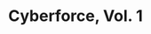 ---
title: "Cyberforce, Vol. 1"
issue: 3A
issue_nr: 3
full_title: "The Tin Men Of War, Part 3"
subtitle: ""
story_arc: The Tin Men Of War
crossover: ""
variant: ""
publisher: Image Comics
creators: 
  - Eric Silvestri
  - Marc Silvestri
  - John Tighe
release_date: May 1993
release_year: 1993
genre:
  - Action
  - Adventure
  - Super-Heroes
format: Comic
pages: 32
signed_by: ""
price: 1.95
---